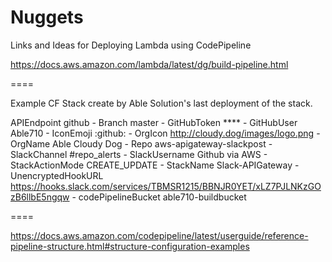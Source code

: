 # Nuggets

Links and Ideas for Deploying Lambda using CodePipeline

https://docs.aws.amazon.com/lambda/latest/dg/build-pipeline.html

====

Example CF Stack create by Able Solution's last deployment of the stack.

APIEndpoint	github	-
Branch	master	-
GitHubToken	****	-
GitHubUser	Able710	-
IconEmoji	:github:	-
OrgIcon	http://cloudy.dog/images/logo.png	-
OrgName	Able Cloudy Dog	-
Repo	aws-apigateway-slackpost	-
SlackChannel	#repo_alerts	-
SlackUsername	Github via AWS	-
StackActionMode	CREATE_UPDATE	-
StackName	Slack-APIGateway	-
UnencryptedHookURL	https://hooks.slack.com/services/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	-
codePipelineBucket	able710-buildbucket

====

https://docs.aws.amazon.com/codepipeline/latest/userguide/reference-pipeline-structure.html#structure-configuration-examples

